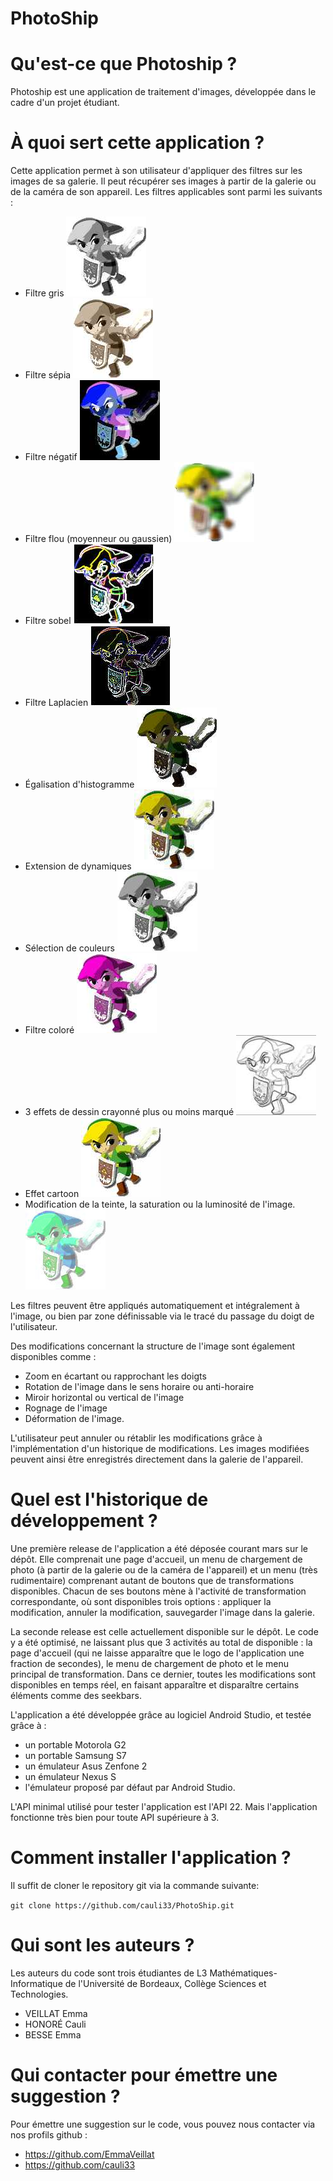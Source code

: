# PhotoShip


# Qu'est-ce que Photoship ?
Photoship est une application de traitement d'images, développée dans le cadre d'un projet étudiant. 


# À quoi sert cette application ?
Cette application permet à son utilisateur d'appliquer des filtres sur les images de sa galerie. Il peut récupérer ses images à partir de la galerie ou de la caméra de son appareil. Les filtres applicables sont parmi les suivants :
- Filtre gris ![Gris](https://github.com/cauli33/PhotoShip/blob/master/app/src/main/res/drawable/gris.jpg)
- Filtre sépia ![Sepia](https://github.com/cauli33/PhotoShip/blob/master/app/src/main/res/drawable/sepia.jpg)
- Filtre négatif ![Negatif](https://github.com/cauli33/PhotoShip/blob/master/app/src/main/res/drawable/negatif.jpg)
- Filtre flou (moyenneur ou gaussien) ![Flou moyenneur](https://github.com/cauli33/PhotoShip/blob/master/app/src/main/res/drawable/filtre_moyenne.jpg)
- Filtre sobel ![Sobel](https://github.com/cauli33/PhotoShip/blob/master/app/src/main/res/drawable/sobel.jpg)
- Filtre Laplacien ![Lapla](https://github.com/cauli33/PhotoShip/blob/master/app/src/main/res/drawable/laplacien.jpg)
- Égalisation d'histogramme ![EH](https://github.com/cauli33/PhotoShip/blob/master/app/src/main/res/drawable/egalisationhistogramme.jpg)
- Extension de dynamiques ![ED](https://github.com/cauli33/PhotoShip/blob/master/app/src/main/res/drawable/extensiondynamique.jpg)
- Sélection de couleurs ![Selec](https://github.com/cauli33/PhotoShip/blob/master/app/src/main/res/drawable/une_couleur.jpg)
- Filtre coloré ![Couleur](https://github.com/cauli33/PhotoShip/blob/master/app/src/main/res/drawable/rose.jpg)
- 3 effets de dessin crayonné plus ou moins marqué ![Crayon](https://github.com/cauli33/PhotoShip/blob/master/app/src/main/res/drawable/dessin3.jpg)
- Effet cartoon ![Cartoon](https://github.com/cauli33/PhotoShip/blob/master/app/src/main/res/drawable/cartoon.jpg)
- Modification de la teinte, la saturation ou la luminosité de l'image. ![HSV](https://github.com/cauli33/PhotoShip/blob/master/app/src/main/res/drawable/hsv.jpg)

Les filtres peuvent être appliqués automatiquement et intégralement à l'image, ou bien par zone définissable via le tracé du passage du doigt de l'utilisateur.

Des modifications concernant la structure de l'image sont également disponibles comme :
- Zoom en écartant ou rapprochant les doigts
- Rotation de l'image dans le sens horaire ou anti-horaire
- Miroir horizontal ou vertical de l'image
- Rognage de l'image
- Déformation de l'image.

L'utilisateur peut annuler ou rétablir les modifications grâce à l'implémentation d'un historique de modifications. Les images modifiées peuvent ainsi être enregistrés directement dans la galerie de l'appareil.


# Quel est l'historique de développement ?
Une première release de l'application a été déposée courant mars sur le dépôt. Elle comprenait une page d'accueil, un menu de chargement de photo (à partir de la galerie ou de la caméra de l'appareil) et un menu (très rudimentaire) comprenant autant de boutons que de transformations disponibles. Chacun de ses boutons mène à l'activité de transformation correspondante, où sont disponibles trois options : appliquer la modification, annuler la modification, sauvegarder l'image dans la galerie.

La seconde release est celle actuellement disponible sur le dépôt. Le code y a été optimisé, ne laissant plus que 3 activités au total de disponible : la page d'accueil (qui ne laisse apparaître que le logo de l'application une fraction de secondes), le menu de chargement de photo et le menu principal de transformation. Dans ce dernier, toutes les modifications sont disponibles en temps réel, en faisant apparaître et disparaître certains éléments comme des seekbars.

L'application a été développée grâce au logiciel Android Studio, et testée grâce à :
- un portable Motorola G2
- un portable Samsung S7
- un émulateur Asus Zenfone 2
- un émulateur Nexus S
- l'émulateur proposé par défaut par Android Studio.

L'API minimal utilisé pour tester l'application est l'API 22. Mais l'application fonctionne très bien pour toute API supérieure à 3.


# Comment installer l'application ?
Il suffit de cloner le repository git via la commande suivante: 

`git clone https://github.com/cauli33/PhotoShip.git`

# Qui sont les auteurs ?
Les auteurs du code sont trois étudiantes de L3 Mathématiques-Informatique de l'Université de Bordeaux, Collège Sciences et Technologies. 
- VEILLAT Emma
- HONORÉ Cauli
- BESSE Emma


# Qui contacter pour émettre une suggestion ?
Pour émettre une suggestion sur le code, vous pouvez nous contacter via nos profils github : 
- https://github.com/EmmaVeillat
- https://github.com/cauli33


